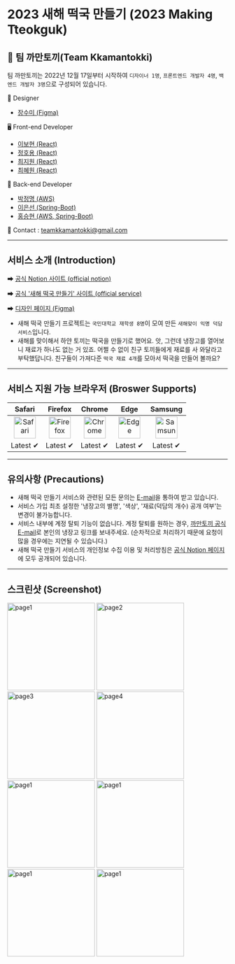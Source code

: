# 2023 새해 떡국 만들기 (2023 Making Tteokguk)

## 🐰 팀 까만토끼(Team Kkamantokki)

팀 까만토끼는 2022년 12월 17일부터 시작하여 `디자이너 1명`, `프론트엔드 개발자 4명`, `백엔드 개발자 3명`으로 구성되어 있습니다.

🎨 Designer
- [장수미 (Figma)](https://github.com/jangsumi)

🖥 Front-end Developer
- [이보현 (React)](https://github.com/250b)
- [정호용 (React)](https://github.com/ghdyd586)
- [최지원 (React)](https://github.com/Choi-Jiwon-38)
- [최혜원 (React)](https://github.com/Hyewon0223)

💾 Back-end Developer
- [박정명 (AWS)](https://github.com/j-myeong)
- [이은선 (Spring-Boot)](https://github.com/Eun-sun-Lee)
- [홍승현 (AWS, Spring-Boot)](https://github.com/SuperH0ng)

💬 Contact : teamkkamantokki@gmail.com

<hr/>

## 서비스 소개 (Introduction)
➡ [공식 Notion 사이트 (official notion)](https://kkamantokki.notion.site/2023-836477e651e24ecb9e76db9ce210e646)

➡ [공식 '새해 떡국 만들기' 사이트 (official service)](https://makingtteokguk.netlify.app/)

➡ [디자인 페이지 (Figma)](https://www.figma.com/file/LivOlt0nFvBsDclvPHchp2/%EB%96%A1%EA%B5%AD-%EB%A7%8C%EB%93%A4%EA%B8%B0-%EB%94%94%EC%9E%90%EC%9D%B8?node-id=0%3A1&t=lu3bkRntjftUa7VZ-1)
- 새해 떡국 만들기 프로젝트는 `국민대학교 재학생 8명`이 모여 만든 `새해맞이 익명 덕담 서비스`입니다.
- 새해를 맞이해서 하얀 토끼는 떡국을 만들기로 했어요. 앗, 그런데 냉장고를 열어보니 재료가 하나도 없는 거 있죠. 어쩔 수 없이 친구 토끼들에게 재료를 사 와달라고 부탁했답니다. 친구들이 가져다준 `떡국 재료 4개`를 모아서 떡국을 만들어 볼까요?

<hr/>

## 서비스 지원 가능 브라우저 (Broswer Supports)


|Safari|Firefox|Chrome|Edge|Samsung|
|:---:|:---:|:---:|:---:|:---:|
|<img width="50" alt="Safari" src="https://user-images.githubusercontent.com/81795729/212740681-db8f927d-bada-42f2-ab38-68c49daab5e5.png">|<img width="50" alt="Firefox" src="https://user-images.githubusercontent.com/81795729/212741016-c6427bc2-3505-4b5c-a038-a86f310ceb34.png">|<img width="50" alt="Chrome" src="https://upload.wikimedia.org/wikipedia/commons/thumb/e/e1/Google_Chrome_icon_%28February_2022%29.svg/800px-Google_Chrome_icon_%28February_2022%29.svg.png">|<img width="50" alt="Edge" src="https://user-images.githubusercontent.com/81795729/212741188-7d9fa734-2ab6-4c76-9c5c-757f8e2ec0f6.png">|<img width="50" alt="Samsung" src="https://user-images.githubusercontent.com/81795729/212741261-df8ada7c-fcc2-45a0-8fb1-fccf3270f2c1.png">|
|Latest ✔|Latest ✔|Latest ✔|Latest ✔|Latest ✔|

<hr/>

## 유의사항 (Precautions)
- 새해 떡국 만들기 서비스와 관련된 모든 문의는 [E-mail](https://kkamantokki.notion.site/d8b5a61ac5e24c3eb2933efb570bf5d8)을 통하여 받고 있습니다.
- 서비스 가입 최초 설정한 '냉장고의 별명', '색상', '재료(덕담의 개수) 공개 여부'는 변경이 불가능합니다.
- 서비스 내부에 계정 탈퇴 기능이 없습니다. 계정 탈퇴를 원하는 경우, [까만토끼 공식 E-mail](https://kkamantokki.notion.site/d8b5a61ac5e24c3eb2933efb570bf5d8)로 본인의 냉장고 링크를 보내주세요. (순차적으로 처리하기 때문에 요청이 많을 경우에는 지연될 수 있습니다.)
- 새해 떡국 만들기 서비스의 개인정보 수집 이용 및 처리방침은 [공식 Notion 페이지](https://kkamantokki.notion.site/2c0f24c4a6e7454b8d67e7821914688b)에 모두 공개되어 있습니다.

<hr/>

## 스크린샷 (Screenshot)
<div>
  <img width="200" alt="page1" src="https://user-images.githubusercontent.com/81795729/212742015-c1a34bb5-ef9b-491f-bab9-69ad40148d23.png">
  <img width="200" alt="page2" src="https://user-images.githubusercontent.com/81795729/212742023-f5ed3d11-2f4a-4c86-ba15-12eda08a2d18.png">
  <img width="200" alt="page3" src="https://user-images.githubusercontent.com/81795729/212742030-23246f37-08a9-46c5-ab27-e42aabf436e6.png">
  <img width="200" alt="page4" src="https://user-images.githubusercontent.com/81795729/212742037-2b71747e-0e39-4b82-989b-5d63873e0e7d.png">
</div>
<div>
  <img width="200" alt="page1" src="https://user-images.githubusercontent.com/81795729/212742125-9a3664dd-85e2-44d4-b488-d4594af5a163.png">
  <img width="200" alt="page1" src="https://user-images.githubusercontent.com/81795729/212742137-6880c048-a3ee-4e8e-8b10-6c6c4562e9fb.png"> 
  <img width="200" alt="page1" src="https://user-images.githubusercontent.com/81795729/212742144-a5880cc9-0e65-4b59-9bc9-b1058238b0a9.png">
  <img width="200" alt="page1" src="https://user-images.githubusercontent.com/81795729/212742154-380f7800-9900-460f-b3d7-f4341d085682.png">
</div>
